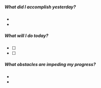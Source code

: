 ##### What did I accomplish yesterday?
-   
-  
##### What will I do today?
- [ ] 
- [ ] 

##### What obstacles are impeding my progress?
- 
- 